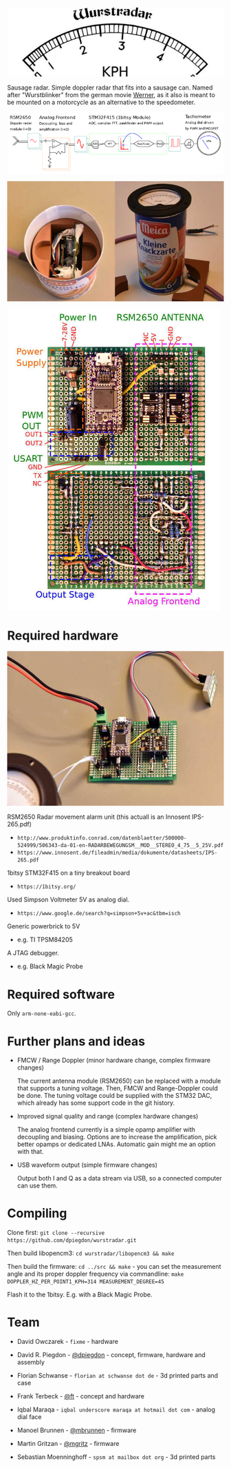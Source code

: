 
![Wurstradar](https://github.com/dpiegdon/wurstradar/blob/master/pictures/logo.jpg?raw=true)

Sausage radar. Simple doppler radar that fits into a sausage can.
Named after "Wurstblinker" from the german movie [Werner](https://www.youtube.com/watch?v=n31j2_dkaCo),
as it also is meant to be mounted on a motorcycle as an alternative to the speedometer.

![DataFlow](https://github.com/dpiegdon/wurstradar/blob/master/pictures/dataflow.png?raw=true)

![Prototype](https://github.com/dpiegdon/wurstradar/blob/master/pictures/photos/prototype.jpg?raw=true)

![PCB](https://github.com/dpiegdon/wurstradar/blob/master/pictures/photos/pcb.jpg?raw=true)


Required hardware
=================

![TestSetup](https://github.com/dpiegdon/wurstradar/blob/master/pictures/photos/testsetup.jpg?raw=true)

RSM2650 Radar movement alarm unit (this actuall is an Innosent IPS-265.pdf)

 * `http://www.produktinfo.conrad.com/datenblaetter/500000-524999/506343-da-01-en-RADARBEWEGUNGSM__MOD__STEREO_4_75__5_25V.pdf`
 * `https://www.innosent.de/fileadmin/media/dokumente/datasheets/IPS-265.pdf`

1bitsy STM32F415 on a tiny breakout board

 * `https://1bitsy.org/`

Used Simpson Voltmeter 5V as analog dial.

 * `https://www.google.de/search?q=simpson+5v+ac&tbm=isch`

Generic powerbrick to 5V

 * e.g. TI TPSM84205

A JTAG debugger.

 * e.g. Black Magic Probe


Required software
=================

Only `arm-none-eabi-gcc`.


Further plans and ideas
=======================

 * FMCW / Range Doppler (minor hardware change, complex firmware changes)

   The current antenna module (RSM2650) can be replaced with a module that supports a tuning
   voltage. Then, FMCW and Range-Doppler could be done. The tuning voltage could be supplied
   with the STM32 DAC, which already has some support code in the git history.

 * Improved signal quality and range (complex hardware changes)

   The analog frontend currently is a simple opamp amplifier with decoupling and biasing.
   Options are to increase the amplification, pick better opamps or dedicated LNAs.
   Automatic gain might me an option with that.

 * USB waveform output (simple firmware changes)

   Output both I and Q as a data stream via USB, so a connected computer can use them.


Compiling
=========

Clone first: `git clone --recursive https://github.com/dpiegdon/wurstradar.git`

Then build libopencm3: `cd wurstradar/libopencm3 && make`

Then build the firmware: `cd ../src && make` - 
you can set the measurement angle and its proper doppler frequency via
commandline: `make DOPPLER_HZ_PER_POINT1_KPH=314 MEASUREMENT_DEGREE=45`

Flash it to the 1bitsy. E.g. with a Black Magic Probe.


Team
====

 * David Owczarek - `fixme` - hardware

 * David R. Piegdon - [@dpiegdon](https://github.com/dpiegdon) - concept, firmware, hardware and assembly

 * Florian Schwanse - `florian at schwanse dot de` - 3d printed parts and case

 * Frank Terbeck - [@ft](https://github.com/ft) - concept and hardware

 * Iqbal Maraqa - `iqbal underscore maraqa at hotmail dot com` - analog dial face

 * Manoel Brunnen - [@mbrunnen](https://github.com/mbrunnen) - firmware

 * Martin Gritzan - [@mgritz](https://github.com/mgritz) - firmware

 * Sebastian Moenninghoff - `spsm at mailbox dot org` - 3d printed parts


